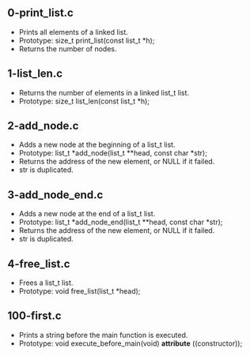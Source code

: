 ## 0-print_list.c
- Prints all elements of a linked list.
- Prototype: size_t print_list(const list_t *h);
- Returns the number of nodes.
## 1-list_len.c
- Returns the number of elements in a linked list_t list.
- Prototype: size_t list_len(const list_t *h);
## 2-add_node.c
- Adds a new node at the beginning of a list_t list.
- Prototype: list_t *add_node(list_t **head, const char *str);
- Returns the address of the new element, or NULL if it failed.
- str is duplicated.
## 3-add_node_end.c
- Adds a new node at the end of a list_t list.
- Prototype: list_t *add_node_end(list_t **head, const char *str);
- Returns the address of the new element, or NULL if it failed.
- str is duplicated.
## 4-free_list.c
- Frees a list_t list.
- Prototype: void free_list(list_t *head);
## 100-first.c
- Prints a string before the main function is executed.
- Prototype: void execute_before_main(void) __attribute__ ((constructor));
